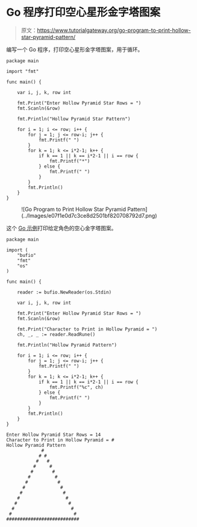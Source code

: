 # Go 程序打印空心星形金字塔图案

> 原文：<https://www.tutorialgateway.org/go-program-to-print-hollow-star-pyramid-pattern/>

编写一个 Go 程序，打印空心星形金字塔图案，用于循环。

```
package main

import "fmt"

func main() {

	var i, j, k, row int

	fmt.Print("Enter Hollow Pyramid Star Rows = ")
	fmt.Scanln(&row)

	fmt.Println("Hollow Pyramid Star Pattern")

	for i = 1; i <= row; i++ {
		for j = 1; j <= row-i; j++ {
			fmt.Printf(" ")
		}
		for k = 1; k <= i*2-1; k++ {
			if k == 1 || k == i*2-1 || i == row {
				fmt.Printf("*")
			} else {
				fmt.Printf(" ")
			}
		}
		fmt.Println()
	}
}
```

<figure class="wp-block-image size-large">![Go Program to Print Hollow Star Pyramid Pattern](../Images/e07f1e0d7c3ce8d2501bf820708792d7.png)</figure>

这个 [Go 示例](https://www.tutorialgateway.org/go-programs/)打印给定角色的空心金字塔图案。

```
package main

import (
	"bufio"
	"fmt"
	"os"
)

func main() {

	reader := bufio.NewReader(os.Stdin)

	var i, j, k, row int

	fmt.Print("Enter Hollow Pyramid Star Rows = ")
	fmt.Scanln(&row)

	fmt.Print("Character to Print in Hollow Pyramid = ")
	ch, _, _ := reader.ReadRune()

	fmt.Println("Hollow Pyramid Pattern")

	for i = 1; i <= row; i++ {
		for j = 1; j <= row-i; j++ {
			fmt.Printf(" ")
		}
		for k = 1; k <= i*2-1; k++ {
			if k == 1 || k == i*2-1 || i == row {
				fmt.Printf("%c", ch)
			} else {
				fmt.Printf(" ")
			}
		}
		fmt.Println()
	}
}
```

```
Enter Hollow Pyramid Star Rows = 14
Character to Print in Hollow Pyramid = #
Hollow Pyramid Pattern
             #
            # #
           #   #
          #     #
         #       #
        #         #
       #           #
      #             #
     #               #
    #                 #
   #                   #
  #                     #
 #                       #
###########################
```